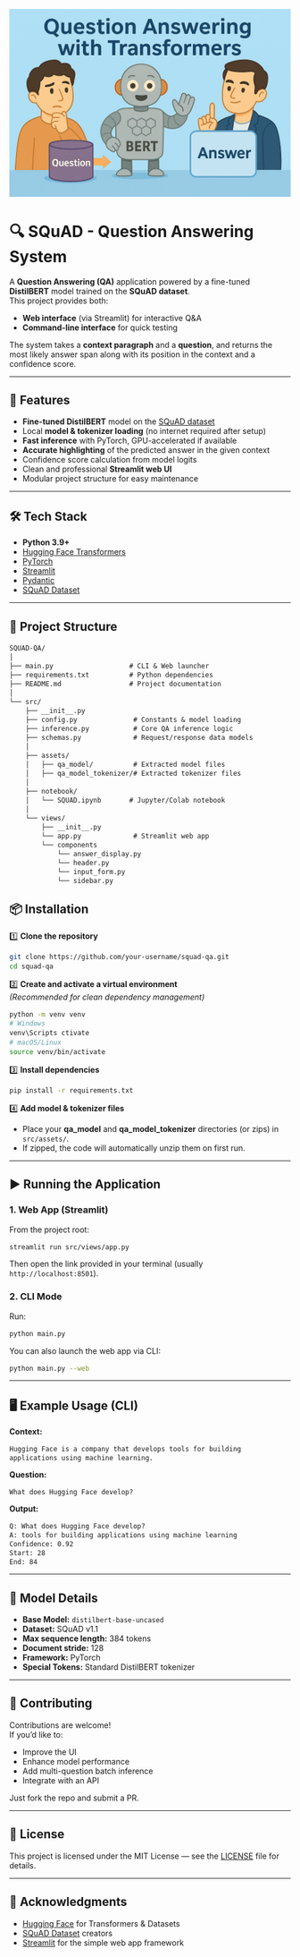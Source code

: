 
![Banner Image](src/image.png)
# 🔍 SQuAD - Question Answering System

A **Question Answering (QA)** application powered by a fine-tuned **DistilBERT** model trained on the **SQuAD dataset**.  
This project provides both:
- **Web interface** (via Streamlit) for interactive Q&A
- **Command-line interface** for quick testing

The system takes a **context paragraph** and a **question**, and returns the most likely answer span along with its position in the context and a confidence score.

---

## 🚀 Features

- **Fine-tuned DistilBERT** model on the [SQuAD dataset](https://rajpurkar.github.io/SQuAD-explorer/)
- Local **model & tokenizer loading** (no internet required after setup)
- **Fast inference** with PyTorch, GPU-accelerated if available
- **Accurate highlighting** of the predicted answer in the given context
- Confidence score calculation from model logits
- Clean and professional **Streamlit web UI**
- Modular project structure for easy maintenance

---

## 🛠️ Tech Stack

- **Python 3.9+**
- [Hugging Face Transformers](https://huggingface.co/docs/transformers/index)
- [PyTorch](https://pytorch.org/)
- [Streamlit](https://streamlit.io/)
- [Pydantic](https://docs.pydantic.dev/)
- [SQuAD Dataset](https://rajpurkar.github.io/SQuAD-explorer/)

---

## 📂 Project Structure

```
SQUAD-QA/
│
├── main.py                   # CLI & Web launcher
├── requirements.txt          # Python dependencies
├── README.md                 # Project documentation
│
└── src/
    ├── __init__.py
    ├── config.py              # Constants & model loading
    ├── inference.py           # Core QA inference logic
    ├── schemas.py             # Request/response data models
    │
    ├── assets/
    │   ├── qa_model/          # Extracted model files
    │   ├── qa_model_tokenizer/# Extracted tokenizer files
    │
    ├── notebook/
    │   └── SQUAD.ipynb       # Jupyter/Colab notebook
    │
    └── views/
        ├── __init__.py
        └── app.py             # Streamlit web app
        └── components
            └── answer_display.py
            └── header.py
            └── input_form.py
            └── sidebar.py
```

## 📦 Installation

1️⃣ **Clone the repository**
```bash
git clone https://github.com/your-username/squad-qa.git
cd squad-qa
```

2️⃣ **Create and activate a virtual environment**  
*(Recommended for clean dependency management)*
```bash
python -m venv venv
# Windows
venv\Scripts ctivate
# macOS/Linux
source venv/bin/activate
```

3️⃣ **Install dependencies**
```bash
pip install -r requirements.txt
```

4️⃣ **Add model & tokenizer files**  
- Place your **qa_model** and **qa_model_tokenizer** directories (or zips) in `src/assets/`.
- If zipped, the code will automatically unzip them on first run.

---

## ▶️ Running the Application

### **1. Web App (Streamlit)**
From the project root:
```bash
streamlit run src/views/app.py
```
Then open the link provided in your terminal (usually `http://localhost:8501`).

### **2. CLI Mode**
Run:
```bash
python main.py
```
You can also launch the web app via CLI:
```bash
python main.py --web
```

---

## 🖥️ Example Usage (CLI)

**Context:**
```
Hugging Face is a company that develops tools for building applications using machine learning.
```

**Question:**
```
What does Hugging Face develop?
```

**Output:**
```
Q: What does Hugging Face develop?
A: tools for building applications using machine learning
Confidence: 0.92
Start: 28
End: 84
```

---

## 🎯 Model Details

- **Base Model:** `distilbert-base-uncased`
- **Dataset:** SQuAD v1.1
- **Max sequence length:** 384 tokens
- **Document stride:** 128
- **Framework:** PyTorch
- **Special Tokens:** Standard DistilBERT tokenizer

---

## 🤝 Contributing

Contributions are welcome!  
If you’d like to:
- Improve the UI
- Enhance model performance
- Add multi-question batch inference
- Integrate with an API

Just fork the repo and submit a PR.

---

## 📜 License

This project is licensed under the MIT License — see the [LICENSE](LICENSE) file for details.

---

## 🙌 Acknowledgments

- [Hugging Face](https://huggingface.co/) for Transformers & Datasets
- [SQuAD Dataset](https://rajpurkar.github.io/SQuAD-explorer/) creators
- [Streamlit](https://streamlit.io/) for the simple web app framework

